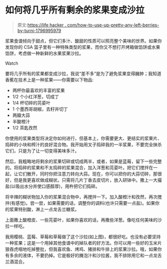 # 如何将几乎所有剩余的浆果变成沙拉

> 原文:[https://life hacker . com/how-to-use-up-pretty-any-left-berries-by-turni-1796995979](https://lifehacker.com/how-to-use-up-pretty-much-any-leftover-berries-by-turni-1796995979)

浆果食谱倾向于甜点，但它们多汁、酸甜的性质可以照亮整个美味的世界。如果你发现你的 CSA 篮子里有一种特殊类型的浆果，而你又不想打开烤箱做馅饼或水果馅饼，考虑做一种新鲜的水果浆果沙拉。

Watch

要将几乎所有的浆果都变成沙拉，我说“差不多”是为了避免浆果变得臃肿；我知道香蕉在技术上是一种浆果——你需要以下物品:

*   两杯你最喜欢的丰富的浆果
*   1/2 个小红洋葱，切成丁
*   1/4 杯切碎的芫荽叶
*   1 个墨西哥胡椒，去籽并切丁
*   两瓣大蒜
*   半酸橙汁
*   1/2 茶匙孜然

你使用的浆果类型将决定你如何进行，但基本上，你需要更大、更结实的浆果片、捣碎的小块和榨汁的良好混合物。我开始用叉子捣碎我的一半浆果，不要完全抹杀它们，只是为了让一切变得美味多汁。

然后，我粗略地将剩余的浆果切碎或切成两半，或者，如果是蓝莓，留下一些完整的。将捣碎的浆果和不太捣碎的浆果混合，加入洋葱和芫荽叶。把它们搅拌在一起，让它们散开，同时你把注意力转向大蒜。现在，你可以把你的大蒜切碎，那很好，但是我更喜欢做成糊状。只需将几片丁香去皮切片，放入研钵中。撒上一大撮盐(以吸出水分并使口感醇厚)，用杵把它们捣碎。

将辛辣的糊状物加入你的浆果混合物中，再搅拌一下。加入酸橙汁和孜然，再次搅拌(有感觉)。尝一尝，如果需要的话，调整你的调料(也许只需要一点盐)。如果你的浆果特别酸，淋上一点龙舌兰糖浆。

上面撒上酸橙皮、一些芫荽叶，如果你喜欢的话，再撒些洋葱。像吃任何美味的沙拉一样吃。

我用樱桃、蓝莓、草莓和草莓做了这个沙拉(如上图)，都很好吃。也没有必要坚持一种浆果；这是一个用掉其他食谱中的掉队者的好方法。你可以用一些好的玉米片狼吞虎咽地吃掉整批，但我喜欢鱼、烤鸡、猪排和牛排上的浆果沙拉。哦，如果你有多余的液体，不要扔掉。它是极好的腌泡汁和沙拉酱，我不排除用它和一点龙舌兰酒混合。